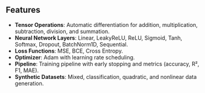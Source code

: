 



## Features
- **Tensor Operations**: Automatic differentiation for addition, multiplication, subtraction, division, and summation.
- **Neural Network Layers**: Linear, LeakyReLU, ReLU, Sigmoid, Tanh, Softmax, Dropout, BatchNorm1D, Sequential.
- **Loss Functions**: MSE, BCE, Cross Entropy.
- **Optimizer**: Adam with learning rate scheduling.
- **Pipeline**: Training pipeline with early stopping and metrics (accuracy, R², F1, MAE).
- **Synthetic Datasets**: Mixed, classification, quadratic, and nonlinear data generation.

